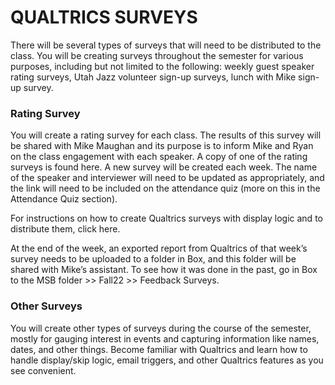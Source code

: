 # QUALTRICS SURVEYS

There will be several types of surveys that will need to be distributed to the class. You will be creating surveys throughout the semester for various purposes, including but not limited to the following: weekly guest speaker rating surveys, Utah Jazz volunteer sign-up surveys, lunch with Mike sign-up survey.

### Rating Survey

You will create a rating survey for each class. The results of this survey will be shared with Mike Maughan and its purpose is to inform Mike and Ryan on the class engagement with each speaker. A copy of one of the rating surveys is found here. A new survey will be created each week. The name of the speaker and interviewer will need to be updated as appropriately, and the link will need to be included on the attendance quiz (more on this in the Attendance Quiz section).

For instructions on how to create Qualtrics surveys with display logic and to distribute them, click here. 

At the end of the week, an exported report from Qualtrics of that week’s survey needs to be uploaded to a folder in Box, and this folder will be shared with Mike’s assistant. To see how it was done in the past, go in Box to the MSB folder >> Fall22 >> Feedback Surveys.

### Other Surveys

You will create other types of surveys during the course of the semester, mostly for gauging interest in events and capturing information like names, dates, and other things. Become familiar with Qualtrics and learn how to handle display/skip logic, email triggers, and other Qualtrics features as you see convenient.